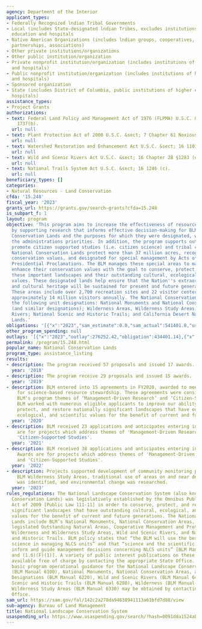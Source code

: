 ```yaml
---
agency: Department of the Interior
applicant_types:
- Federally Recognized lndian Tribal Governments
- Local (includes State-designated lndian Tribes, excludes institutions of higher
  education and hospitals
- Native American Organizations (includes lndian groups, cooperatives, corporations,
  partnerships, associations)
- Other private institutions/organizations
- Other public institution/organization
- Private nonprofit institution/organization (includes institutions of higher education
  and hospitals)
- Public nonprofit institution/organization (includes institutions of higher education
  and hospitals)
- Sponsored organization
- State (includes District of Columbia, public institutions of higher education and
  hospitals)
assistance_types:
- Project Grants
authorizations:
- text: Federal Land Policy and Management Act of 1976 (FLPMA) U.S.C. &sect; 43 Part
    1737(b).
  url: null
- text: Plant Protection Act of 2000 U.S.C. &sect; 7 Chapter 61 Noxious Weeds 2814.
  url: null
- text: Watershed Restoration and Enhancement Act U.S.C. &sect; 16 1101 (b).
  url: null
- text: Wild and Scenic Rivers Act U.S.C. &sect; 16 Chapter 28 §1283 (e).
  url: null
- text: National Trails System Act U.S.C. &sect; 16 1246 (c).
  url: null
beneficiary_types: []
categories:
- Natural Resources - Land Conservation
cfda: '15.248'
fiscal_year: '2023'
grants_url: https://grants.gov/search-grants?cfda=15.248
is_subpart_f: 1
layout: program
objective: 'This program aims to increase the effectiveness of resource management
  by supporting research that informs effective decision-making for BLMs National
  Conservation Lands and the purposes for which they were designated, while furthering
  the administrations priorities. In addition, the program supports outcomes which
  promote citizen supported studies (i.e. citizen science) and tribal co-stewardship.
  National Conservation Lands protect more than 37 million acres, recognized for outstanding
  conservation values, and designated for special management by Acts of Congress or
  Presidential Proclamations. The BLM manages these special areas to maintain and
  enhance their conservation values with the goal to conserve, protect, and restore
  these important landscapes and their outstanding cultural, ecological, and scientific
  values. These designated lands help ensure that the Nation''s extraordinary biodiversity
  and cultural heritage will be sustained for present and future generations to enjoy.
  These areas include over 2,700 recreation sites and 22 visitor centers and serve
  approximately 14 million visitors annually. The National Conservation Lands include
  the following unit designations: National Monuments and National Conservation Areas
  (and similar designations); Wilderness Areas, Wilderness Study Areas; Wild and Scenic
  Rivers; National Scenic and Historic Trails; and California Desert National Conservation
  Lands.'
obligations: '[{"x":"2023","sam_estimate":0.0,"sam_actual":541401.0,"usa_spending_actual":516506.93},{"x":"2024","sam_estimate":0.0,"sam_actual":157656.0,"usa_spending_actual":146431.66},{"x":"2025","sam_estimate":0.0,"sam_actual":240000.0,"usa_spending_actual":0.0}]'
other_program_spending: null
outlays: '[{"x":"2023","outlay":276252.42,"obligation":434401.14},{"x":"2024","outlay":0.0,"obligation":157655.82},{"x":"2025","outlay":0.0,"obligation":0.0}]'
permalink: /program/15.248.html
popular_name: National Conservation Lands
program_type: assistance_listing
results:
- description: The program received 57 proposals and issued 17 awards.
  year: '2018'
- description: The program receive 29 proposals and issued 15 awards.
  year: '2019'
- description: BLM entered into 15 agreements in FY2020, awarded to meet responsibilities
    for science-based resource stewardship. These agreements were consistent with
    BLM's program themes of ‘Management-Driven Research’ and ‘Citizen-Supported Studies’.
    BLM worked with numerous eligible applicants to improve our ability to conserve,
    protect, and restore nationally significant landscapes that have outstanding cultural,
    ecological, and scientific values for the benefit of current and future generations.
  year: '2020'
- description: BLM received 23 applications and anticipates entering into 14 agreements.  Awards
    are for projects which address themes of 'Management-Driven Research' needs and
    'Citizen-Supported Studies'.
  year: '2021'
- description: BLM received 38 applications and anticipates entering into 9 agreements.
    Awards are for projects which address themes of 'Management-Driven Research' needs
    and 'Citizen-Supported Studies'.
  year: '2022'
- description: Projects supported development of community monitoring program for
    BLM Wilderness Study Areas, traditional use of areas on and near designated trails
    was identified, and environmental change was researched.
  year: '2023'
rules_regulations: The National Landscape Conservation System (also known as the National
  Conservation Lands) was legislatively established by the Omnibus Public Land Management
  Act of 2009 [Public Law 111-11] in order to conserve, protect, and restore nationally
  significant landscapes that have outstanding cultural, ecological, and scientific
  values for the benefit of current and future generations. The National Conservation
  Lands include BLM’s National Monuments, National Conservation Areas, Forest Reserves,
  legislated Outstanding Natural Areas, Cooperative Management and Protection Areas,
  Wilderness and Wilderness Study Areas, Wild and Scenic Rivers, and National Scenic
  and Historic Trails. BLM policy states that “the BLM will use the best available
  science in managing NLCS units” and that “science and the scientific process will
  inform and guide management decisions concerning NLCS units” [BLM Manual §6100(1.6)(A)(9)
  and (1.6)(F)(1)]. A variety of public interest publications on these programs are
  available free of charge by contacting the appropriate State Office. Manuals providing
  basic program operational guidance for the National Landscape Conservation System
  (BLM Manual 6100), National Monuments, National Conservation Areas, and Similar
  Designations (BLM Manual 6220), Wild and Scenic Rivers (BLM Manual 6400), National
  Scenic and Historic Trails (BLM Manual 6280), Wilderness (BLM Manual 6340), and
  Wilderness Study Areas (BLM Manual 6330) may be obtained by contacting the Headquarters
  Office.
sam_url: https://sam.gov/fal/142c2a278da94638941113a61bfd7d88/view
sub-agency: Bureau of Land Management
title: National Landscape Conservation System
usaspending_url: https://www.usaspending.gov/search/?hash=0091dda1524ab0ea93d0a7dd77100f5d
---
```

